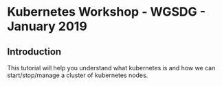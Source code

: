 # Kubernetes Workshop - WGSDG - January 2019

## Introduction
This tutorial will help you understand what kubernetes is and how we can start/stop/manage a cluster of kubernetes nodes.
